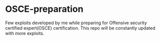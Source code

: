 # OSCE-preparation
Few exploits developed by me while preparing for Offensive security certified expert(OSCE) certification.
This repo will be constantly updated with more exploits.

